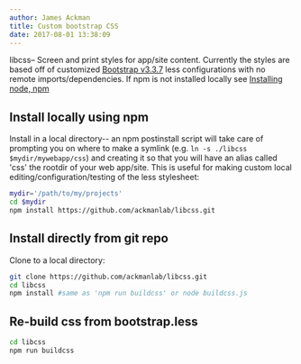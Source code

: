 ```yaml
---
author: James Ackman  
title: Custom bootstrap CSS  
date: 2017-08-01 13:38:09  
---
```


libcss– Screen and print styles for app/site content. Currently the styles are based off of customized [Bootstrap v3.3.7](http://getbootstrap.com) less configurations with no remote imports/dependencies. If npm is not installed locally see [Installing node, npm](https://docs.npmjs.com/getting-started/installing-node)



## Install locally using npm

Install in a local directory-- an npm postinstall script will take care of prompting you on where to make a symlink (e.g. `ln -s ./libcss $mydir/mywebapp/css`) and creating it so that you will have an alias called 'css' the rootdir of your web app/site. This is useful for making custom local editing/configuration/testing of the less stylesheet:  

```bash
mydir='/path/to/my/projects'
cd $mydir
npm install https://github.com/ackmanlab/libcss.git
```


## Install directly from git repo

Clone to a local directory:

```bash
git clone https://github.com/ackmanlab/libcss.git
cd libcss
npm install #same as 'npm run buildcss' or node buildcss.js
```

## Re-build css from bootstrap.less

```bash
cd libcss
npm run buildcss
```
